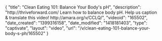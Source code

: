 {
    "title": "Clean Eating 101: Balance Your Body's pH",
    "description": "http:\/\/thriveforward.com\/ Learn how to balance body pH. Help us caption & translate this video! http:\/\/amara.org\/v\/CCLQ\/",
    "videoid": "165502",
    "date_created": "1399316158",
    "date_modified": "1418181403",
    "type": "captivate",
    "layout": "video",
    "url": "\/v\/clean-eating-101-balance-your-body-s-ph\/165502"
}